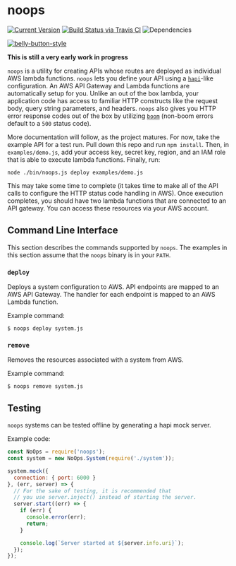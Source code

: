 # noops

[![Current Version](https://img.shields.io/npm/v/noops.svg)](https://www.npmjs.org/package/noops)
[![Build Status via Travis CI](https://travis-ci.org/continuationlabs/noops.svg?branch=master)](https://travis-ci.org/continuationlabs/noops)
![Dependencies](http://img.shields.io/david/continuationlabs/noops.svg)

[![belly-button-style](https://cdn.rawgit.com/continuationlabs/belly-button/master/badge.svg)](https://github.com/continuationlabs/belly-button)

**This is still a very early work in progress**

`noops` is a utility for creating APIs whose routes are deployed as individual AWS lambda functions. `noops` lets you define your API using a [`hapi`](https://github.com/hapijs/hapi)-like configuration. An AWS API Gateway and Lambda functions are automatically setup for you. Unlike an out of the box lambda, your application code has access to familiar HTTP constructs like the request body, query string parameters, and headers. `noops` also gives you HTTP error response codes out of the box by utilizing [`boom`](https://github.com/hapijs/boom) (non-boom errors default to a `500` status code).

More documentation will follow, as the project matures. For now, take the example API for a test run. Pull down this repo and run `npm install`. Then, in `examples/demo.js`, add your access key, secret key, region, and an IAM role that is able to execute lambda functions. Finally, run:

```
node ./bin/noops.js deploy examples/demo.js
```

This may take some time to complete (it takes time to make all of the API calls to configure the HTTP status code handling in AWS). Once execution completes, you should have two lambda functions that are connected to an API gateway. You can access these resources via your AWS account.

## Command Line Interface

This section describes the commands supported by `noops`. The examples in this section assume that the `noops` binary is in your `PATH`.

### `deploy`

Deploys a system configuration to AWS. API endpoints are mapped to an AWS API Gateway. The handler for each endpoint is mapped to an AWS Lambda function.

Example command:

```
$ noops deploy system.js
```

### `remove`

Removes the resources associated with a system from AWS.

Example command:

```
$ noops remove system.js
```

## Testing

`noops` systems can be tested offline by generating a hapi mock server.

Example code:

```javascript
const NoOps = require('noops');
const system = new NoOps.System(require('./system'));

system.mock({
  connection: { port: 6000 }
}, (err, server) => {
  // For the sake of testing, it is recommended that
  // you use server.inject() instead of starting the server.
  server.start((err) => {
    if (err) {
      console.error(err);
      return;
    }

    console.log(`Server started at ${server.info.uri}`);
  });
});
```
